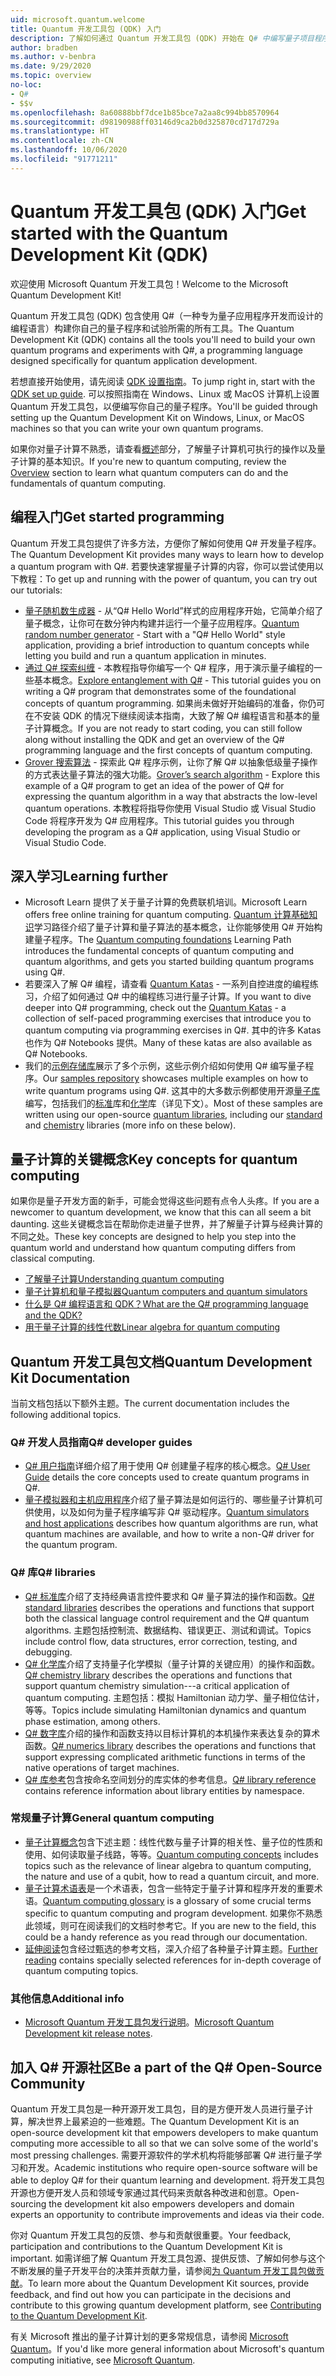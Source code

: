 ```yaml
---
uid: microsoft.quantum.welcome
title: Quantum 开发工具包 (QDK) 入门
description: 了解如何通过 Quantum 开发工具包 (QDK) 开始在 Q# 中编写量子项目程序。
author: bradben
ms.author: v-benbra
ms.date: 9/29/2020
ms.topic: overview
no-loc:
- Q#
- $$v
ms.openlocfilehash: 8a60888bbf7dce1b85bce7a2aa8c994bb8570964
ms.sourcegitcommit: d98190988ff03146d9ca2b0d325870cd717d729a
ms.translationtype: HT
ms.contentlocale: zh-CN
ms.lasthandoff: 10/06/2020
ms.locfileid: "91771211"
---
```

# <a name="get-started-with-the-quantum-development-kit-qdk"></a><span data-ttu-id="743cc-103">Quantum 开发工具包 (QDK) 入门</span><span class="sxs-lookup"><span data-stu-id="743cc-103">Get started with the Quantum Development Kit (QDK)</span></span>

<span data-ttu-id="743cc-104">欢迎使用 Microsoft Quantum 开发工具包！</span><span class="sxs-lookup"><span data-stu-id="743cc-104">Welcome to the Microsoft Quantum Development Kit!</span></span>  

<span data-ttu-id="743cc-105">Quantum 开发工具包 (QDK) 包含使用 Q#（一种专为量子应用程序开发而设计的编程语言）构建你自己的量子程序和试验所需的所有工具。</span><span class="sxs-lookup"><span data-stu-id="743cc-105">The Quantum Development Kit (QDK) contains all the tools you'll need to build your own quantum programs and experiments with Q#, a programming language designed specifically for quantum application development.</span></span>

<span data-ttu-id="743cc-106">若想直接开始使用，请先阅读 [QDK 设置指南](xref:microsoft.quantum.install)。</span><span class="sxs-lookup"><span data-stu-id="743cc-106">To jump right in, start with the [QDK set up guide](xref:microsoft.quantum.install).</span></span>
<span data-ttu-id="743cc-107">可以按照指南在 Windows、Linux 或 MacOS 计算机上设置 Quantum 开发工具包，以便编写你自己的量子程序。</span><span class="sxs-lookup"><span data-stu-id="743cc-107">You'll be guided through setting up the Quantum Development Kit on Windows, Linux, or MacOS machines so that you can write your own quantum programs.</span></span>

<span data-ttu-id="743cc-108">如果你对量子计算不熟悉，请查看[概述](xref:microsoft.quantum.overview.introduction)部分，了解量子计算机可执行的操作以及量子计算的基本知识。</span><span class="sxs-lookup"><span data-stu-id="743cc-108">If you're new to quantum computing, review the [Overview](xref:microsoft.quantum.overview.introduction) section to learn what quantum computers can do and the fundamentals of quantum computing.</span></span>

## <a name="get-started-programming"></a><span data-ttu-id="743cc-109">编程入门</span><span class="sxs-lookup"><span data-stu-id="743cc-109">Get started programming</span></span>

<span data-ttu-id="743cc-110">Quantum 开发工具包提供了许多方法，方便你了解如何使用 Q# 开发量子程序。</span><span class="sxs-lookup"><span data-stu-id="743cc-110">The Quantum Development Kit provides many ways to learn how to develop a quantum program with Q#.</span></span>
<span data-ttu-id="743cc-111">若要快速掌握量子计算的内容，你可以尝试使用以下教程：</span><span class="sxs-lookup"><span data-stu-id="743cc-111">To get up and running with the power of quantum, you can try out our tutorials:</span></span>

* <span data-ttu-id="743cc-112">[量子随机数生成器](xref:microsoft.quantum.quickstarts.qrng) - 从“Q# Hello World”样式的应用程序开始，它简单介绍了量子概念，让你可在数分钟内构建并运行一个量子应用程序。</span><span class="sxs-lookup"><span data-stu-id="743cc-112">[Quantum random number generator](xref:microsoft.quantum.quickstarts.qrng) - Start with a "Q# Hello World" style application, providing a brief introduction to quantum concepts while letting you build and run a quantum application in minutes.</span></span>
* <span data-ttu-id="743cc-113">[通过 Q# 探索纠缠](xref:microsoft.quantum.write-program) - 本教程指导你编写一个 Q# 程序，用于演示量子编程的一些基本概念。</span><span class="sxs-lookup"><span data-stu-id="743cc-113">[Explore entanglement with Q#](xref:microsoft.quantum.write-program) - This tutorial guides you on writing a Q# program that demonstrates some of the foundational concepts of quantum programming.</span></span> <span data-ttu-id="743cc-114">如果尚未做好开始编码的准备，你仍可在不安装 QDK 的情况下继续阅读本指南，大致了解 Q# 编程语言和基本的量子计算概念。</span><span class="sxs-lookup"><span data-stu-id="743cc-114">If you are not ready to start coding, you can still follow along without installing the QDK and get an overview of the Q# programming language and the first concepts of quantum computing.</span></span>
* <span data-ttu-id="743cc-115">[Grover 搜索算法](xref:microsoft.quantum.quickstarts.search) - 探索此 Q# 程序示例，让你了解 Q# 以抽象低级量子操作的方式表达量子算法的强大功能。</span><span class="sxs-lookup"><span data-stu-id="743cc-115">[Grover’s search algorithm](xref:microsoft.quantum.quickstarts.search) - Explore this example of a Q# program to get an idea of the power of Q# for expressing the quantum algorithm in a way that abstracts the low-level quantum operations.</span></span> <span data-ttu-id="743cc-116">本教程将指导你使用 Visual Studio 或 Visual Studio Code 将程序开发为 Q# 应用程序。</span><span class="sxs-lookup"><span data-stu-id="743cc-116">This tutorial guides you through developing the program as a Q# application, using Visual Studio or Visual Studio Code.</span></span>

## <a name="learning-further"></a><span data-ttu-id="743cc-117">深入学习</span><span class="sxs-lookup"><span data-stu-id="743cc-117">Learning further</span></span>
* <span data-ttu-id="743cc-118">Microsoft Learn 提供了关于量子计算的免费联机培训。</span><span class="sxs-lookup"><span data-stu-id="743cc-118">Microsoft Learn offers free online training for quantum computing.</span></span> <span data-ttu-id="743cc-119">[Quantum 计算基础知识](https://docs.microsoft.com/learn/paths/quantum-computing-fundamentals/)学习路径介绍了量子计算和量子算法的基本概念，让你能够使用 Q# 开始构建量子程序。</span><span class="sxs-lookup"><span data-stu-id="743cc-119">The [Quantum computing foundations](https://docs.microsoft.com/learn/paths/quantum-computing-fundamentals/) Learning Path introduces the fundamental concepts of quantum computing and quantum algorithms, and gets you started building quantum programs using Q#.</span></span>
* <span data-ttu-id="743cc-120">若要深入了解 Q# 编程，请查看 [Quantum Katas](https://github.com/Microsoft/QuantumKatas) - 一系列自控进度的编程练习，介绍了如何通过 Q# 中的编程练习进行量子计算。</span><span class="sxs-lookup"><span data-stu-id="743cc-120">If you want to dive deeper into Q# programming, check out the [Quantum Katas](https://github.com/Microsoft/QuantumKatas) - a collection of self-paced programming exercises that introduce you to quantum computing via programming exercises in Q#.</span></span> <span data-ttu-id="743cc-121">其中的许多 Katas 也作为 Q# Notebooks 提供。</span><span class="sxs-lookup"><span data-stu-id="743cc-121">Many of these katas are also available as Q# Notebooks.</span></span> 
* <span data-ttu-id="743cc-122">我们的[示例存储库](https://github.com/Microsoft/Quantum)展示了多个示例，这些示例介绍如何使用 Q# 编写量子程序。</span><span class="sxs-lookup"><span data-stu-id="743cc-122">Our [samples repository](https://github.com/Microsoft/Quantum) showcases multiple examples on how to write quantum programs using Q#.</span></span> <span data-ttu-id="743cc-123">这其中的大多数示例都使用开源[量子库](https://github.com/Microsoft/QuantumLibraries)编写，包括我们的[标准](xref:microsoft.quantum.libraries.standard.intro)库和[化学](xref:microsoft.quantum.chemistry.concepts.intro)库（详见下文）。</span><span class="sxs-lookup"><span data-stu-id="743cc-123">Most of these samples are written using our open-source [quantum libraries](https://github.com/Microsoft/QuantumLibraries), including our [standard](xref:microsoft.quantum.libraries.standard.intro) and [chemistry](xref:microsoft.quantum.chemistry.concepts.intro) libraries (more info on these below).</span></span>

## <a name="key-concepts-for-quantum-computing"></a><span data-ttu-id="743cc-124">量子计算的关键概念</span><span class="sxs-lookup"><span data-stu-id="743cc-124">Key concepts for quantum computing</span></span>

<span data-ttu-id="743cc-125">如果你是量子开发方面的新手，可能会觉得这些问题有点令人头疼。</span><span class="sxs-lookup"><span data-stu-id="743cc-125">If you are a newcomer to quantum development, we know that this can all seem a bit daunting.</span></span> <span data-ttu-id="743cc-126">这些关键概念旨在帮助你走进量子世界，并了解量子计算与经典计算的不同之处。</span><span class="sxs-lookup"><span data-stu-id="743cc-126">These key concepts are designed to help you step into the quantum world and understand how quantum computing differs from classical computing.</span></span>

* [<span data-ttu-id="743cc-127">了解量子计算</span><span class="sxs-lookup"><span data-stu-id="743cc-127">Understanding quantum computing</span></span>](xref:microsoft.quantum.overview.understanding)
* [<span data-ttu-id="743cc-128">量子计算机和量子模拟器</span><span class="sxs-lookup"><span data-stu-id="743cc-128">Quantum computers and quantum simulators</span></span>](xref:microsoft.quantum.overview.simulators)
* [<span data-ttu-id="743cc-129">什么是 Q# 编程语言和 QDK？</span><span class="sxs-lookup"><span data-stu-id="743cc-129">What are the Q# programming language and the QDK?</span></span>](xref:microsoft.quantum.overview.q-sharp)
* [<span data-ttu-id="743cc-130">用于量子计算的线性代数</span><span class="sxs-lookup"><span data-stu-id="743cc-130">Linear algebra for quantum computing</span></span>](xref:microsoft.quantum.overview.algebra)

## <a name="quantum-development-kit-documentation"></a><span data-ttu-id="743cc-131">Quantum 开发工具包文档</span><span class="sxs-lookup"><span data-stu-id="743cc-131">Quantum Development Kit Documentation</span></span>

<span data-ttu-id="743cc-132">当前文档包括以下额外主题。</span><span class="sxs-lookup"><span data-stu-id="743cc-132">The current documentation includes the following additional topics.</span></span>

### <a name="no-locq-developer-guides"></a><span data-ttu-id="743cc-133">Q# 开发人员指南</span><span class="sxs-lookup"><span data-stu-id="743cc-133">Q# developer guides</span></span>

* <span data-ttu-id="743cc-134">[Q# 用户指南](xref:microsoft.quantum.guide)详细介绍了用于使用 Q# 创建量子程序的核心概念。</span><span class="sxs-lookup"><span data-stu-id="743cc-134">[Q# User Guide](xref:microsoft.quantum.guide) details the core concepts used to create quantum programs in Q#.</span></span>
* <span data-ttu-id="743cc-135">[量子模拟器和主机应用程序](xref:microsoft.quantum.machines)介绍了量子算法是如何运行的、哪些量子计算机可供使用，以及如何为量子程序编写非 Q# 驱动程序。</span><span class="sxs-lookup"><span data-stu-id="743cc-135">[Quantum simulators and host applications](xref:microsoft.quantum.machines) describes how quantum algorithms are run, what quantum machines are available, and how to write a non-Q# driver for the quantum program.</span></span>

### <a name="no-locq-libraries"></a><span data-ttu-id="743cc-136">Q# 库</span><span class="sxs-lookup"><span data-stu-id="743cc-136">Q# libraries</span></span>

* <span data-ttu-id="743cc-137">[Q# 标准库](xref:microsoft.quantum.libraries.standard.intro)介绍了支持经典语言控件要求和 Q# 量子算法的操作和函数。</span><span class="sxs-lookup"><span data-stu-id="743cc-137">[Q# standard libraries](xref:microsoft.quantum.libraries.standard.intro) describes the operations and functions that support both the classical language control requirement and the Q# quantum algorithms.</span></span> 
    <span data-ttu-id="743cc-138">主题包括控制流、数据结构、错误更正、测试和调试。</span><span class="sxs-lookup"><span data-stu-id="743cc-138">Topics include control flow, data structures, error correction, testing, and debugging.</span></span> 
* <span data-ttu-id="743cc-139">[Q# 化学库](xref:microsoft.quantum.chemistry.concepts.intro)介绍了支持量子化学模拟（量子计算的关键应用）的操作和函数。</span><span class="sxs-lookup"><span data-stu-id="743cc-139">[Q# chemistry library](xref:microsoft.quantum.chemistry.concepts.intro) describes the operations and functions that support quantum chemistry simulation---a critical application of quantum computing.</span></span> <span data-ttu-id="743cc-140">主题包括：模拟 Hamiltonian 动力学、量子相位估计，等等。</span><span class="sxs-lookup"><span data-stu-id="743cc-140">Topics include simulating Hamiltonian dynamics and quantum phase estimation, among others.</span></span>
* <span data-ttu-id="743cc-141">[Q# 数字库](xref:microsoft.quantum.numerics.intro)介绍的操作和函数支持以目标计算机的本机操作来表达复杂的算术函数。</span><span class="sxs-lookup"><span data-stu-id="743cc-141">[Q# numerics library](xref:microsoft.quantum.numerics.intro) describes the operations and functions that support expressing complicated arithmetic functions in terms of the native operations of target machines.</span></span>
* <span data-ttu-id="743cc-142">[Q# 库参考](xref:microsoft.quantum.apiref-intro)包含按命名空间划分的库实体的参考信息。</span><span class="sxs-lookup"><span data-stu-id="743cc-142">[Q# library reference](xref:microsoft.quantum.apiref-intro) contains reference information about library entities by namespace.</span></span>

### <a name="general-quantum-computing"></a><span data-ttu-id="743cc-143">常规量子计算</span><span class="sxs-lookup"><span data-stu-id="743cc-143">General quantum computing</span></span>

* <span data-ttu-id="743cc-144">[量子计算概念](xref:microsoft.quantum.concepts.intro)包含下述主题：线性代数与量子计算的相关性、量子位的性质和使用、如何读取量子线路，等等。</span><span class="sxs-lookup"><span data-stu-id="743cc-144">[Quantum computing concepts](xref:microsoft.quantum.concepts.intro) includes topics such as the relevance of linear algebra to quantum computing, the nature and use of a qubit, how to read a quantum circuit, and more.</span></span>
* <span data-ttu-id="743cc-145">[量子计算术语表](xref:microsoft.quantum.glossary)是一个术语表，包含一些特定于量子计算和程序开发的重要术语。</span><span class="sxs-lookup"><span data-stu-id="743cc-145">[Quantum computing glossary](xref:microsoft.quantum.glossary) is a glossary of some crucial terms specific to quantum computing and program development.</span></span>
    <span data-ttu-id="743cc-146">如果你不熟悉此领域，则可在阅读我们的文档时参考它。</span><span class="sxs-lookup"><span data-stu-id="743cc-146">If you are new to the field, this could be a handy reference as you read through our documentation.</span></span>
* <span data-ttu-id="743cc-147">[延伸阅读](xref:microsoft.quantum.more-information)包含经过甄选的参考文档，深入介绍了各种量子计算主题。</span><span class="sxs-lookup"><span data-stu-id="743cc-147">[Further reading](xref:microsoft.quantum.more-information) contains specially selected references for in-depth coverage of quantum computing topics.</span></span>

### <a name="additional-info"></a><span data-ttu-id="743cc-148">其他信息</span><span class="sxs-lookup"><span data-stu-id="743cc-148">Additional info</span></span>

* <span data-ttu-id="743cc-149">[Microsoft Quantum 开发工具包发行说明](xref:microsoft.quantum.relnotes)。</span><span class="sxs-lookup"><span data-stu-id="743cc-149">[Microsoft Quantum Development kit release notes](xref:microsoft.quantum.relnotes).</span></span>


## <a name="be-a-part-of-the-no-locq-open-source-community"></a><span data-ttu-id="743cc-150">加入 Q# 开源社区</span><span class="sxs-lookup"><span data-stu-id="743cc-150">Be a part of the Q# Open-Source Community</span></span>

<span data-ttu-id="743cc-151">Quantum 开发工具包是一种开源开发工具包，目的是方便开发人员进行量子计算，解决世界上最紧迫的一些难题。</span><span class="sxs-lookup"><span data-stu-id="743cc-151">The Quantum Development Kit is an open-source development kit that empowers developers to make quantum computing more accessible to all so that we can solve some of the world's most pressing challenges.</span></span>  <span data-ttu-id="743cc-152">需要开源软件的学术机构将能够部署 Q# 进行量子学习和开发。</span><span class="sxs-lookup"><span data-stu-id="743cc-152">Academic institutions who require open-source software will be able to deploy Q# for their quantum learning and development.</span></span> <span data-ttu-id="743cc-153">将开发工具包开源也方便开发人员和领域专家通过其代码来贡献各种改进和创意。</span><span class="sxs-lookup"><span data-stu-id="743cc-153">Open-sourcing the development kit also empowers developers and domain experts an opportunity to contribute improvements and ideas via their code.</span></span>

<span data-ttu-id="743cc-154">你对 Quantum 开发工具包的反馈、参与和贡献很重要。</span><span class="sxs-lookup"><span data-stu-id="743cc-154">Your feedback, participation and contributions to the Quantum Development Kit is important.</span></span>  <span data-ttu-id="743cc-155">如需详细了解 Quantum 开发工具包源、提供反馈、了解如何参与这个不断发展的量子开发平台的决策并贡献力量，请参阅[为 Quantum 开发工具包做贡献](xref:microsoft.quantum.contributing)。</span><span class="sxs-lookup"><span data-stu-id="743cc-155">To learn more about the Quantum Development Kit sources, provide feedback, and find out how you can participate in the decisions and contribute to this growing quantum development platform, see [Contributing to the Quantum Development Kit](xref:microsoft.quantum.contributing).</span></span>

<span data-ttu-id="743cc-156">有关 Microsoft 推出的量子计算计划的更多常规信息，请参阅 [Microsoft Quantum](https://www.microsoft.com/en-us/quantum/)。</span><span class="sxs-lookup"><span data-stu-id="743cc-156">If you'd like more general information about Microsoft's quantum computing initiative, see [Microsoft Quantum](https://www.microsoft.com/en-us/quantum/).</span></span>
